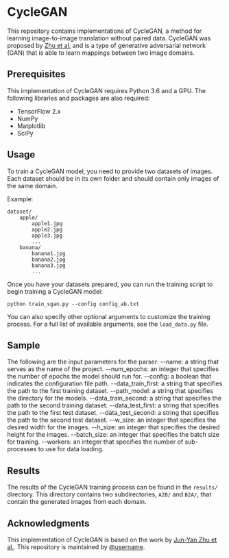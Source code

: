 # CycleGAN

This repository contains implementations of CycleGAN, a method for learning image-to-image translation without paired data. CycleGAN was proposed by [Zhu et al.](https://arxiv.org/abs/1703.10593) and is a type of generative adversarial network (GAN) that is able to learn mappings between two image domains.

## Prerequisites

This implementation of CycleGAN requires Python 3.6 and a GPU. The following libraries and packages are also required:

- TensorFlow 2.x
- NumPy
- Matplotlib
- SciPy

## Usage

To train a CycleGAN model, you need to provide two datasets of images. Each dataset should be in its own folder and should contain only images of the same domain.

Example:

```
dataset/
    apple/
        apple1.jpg
        apple2.jpg
        apple3.jpg
        ...
    banana/
        banana1.jpg
        banana2.jpg
        banana3.jpg
        ...
```

Once you have your datasets prepared, you can run the training script to begin training a CycleGAN model:

```
python train_sgan.py --config config_ab.txt
```

You can also specify other optional arguments to customize the training process. For a full list of available arguments, see the `load_data.py` file.

## Sample

The following are the input parameters for the parser: 
--name: a string that serves as the name of the project.
--num_epochs: an integer that specifies the number of epochs the model should run for.
--config: a boolean that indicates the configuration file path.
--data_train_first: a string that specifies the path to the first training dataset.
--path_model: a string that specifies the directory for the models.
--data_train_second: a string that specifies the path to the second training dataset.
--data_test_first: a string that specifies the path to the first test dataset.
--data_test_second: a string that specifies the path to the second test dataset.
--w_size: an integer that specifies the desired width for the images.
--h_size: an integer that specifies the desired height for the images.
--batch_size: an integer that specifies the batch size for training.
--workers: an integer that specifies the number of sub-processes to use for data loading.

## Results

The results of the CycleGAN training process can be found in the `results/` directory. This directory contains two subdirectories, `A2B/` and `B2A/`, that contain the generated images from each domain.

## Acknowledgments

This implementation of CycleGAN is based on the work by [Jun-Yan Zhu et al.](https://arxiv.org/abs/1703.10593). This repository is maintained by [@username](https://github.com/username).